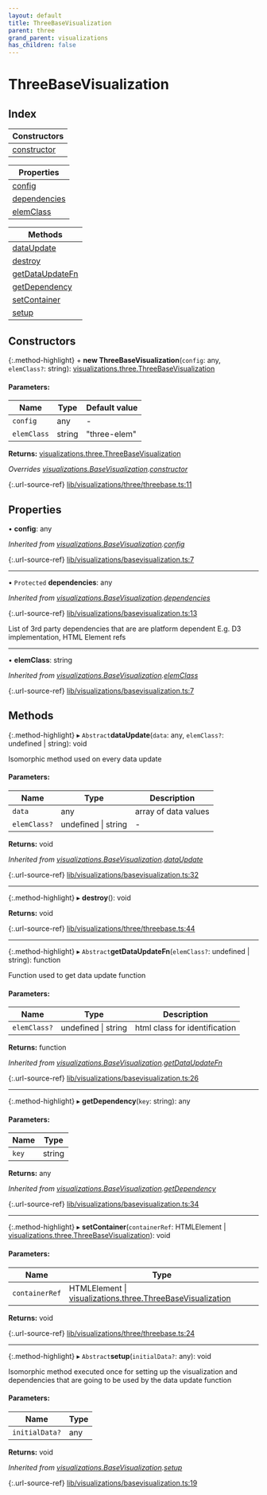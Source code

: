 ```yaml
---
layout: default
title: ThreeBaseVisualization
parent: three
grand_parent: visualizations
has_children: false
---
```


# ThreeBaseVisualization

## Index

| Constructors |
|-----------|
| [constructor](#constructor) |

| Properties |
|-----------|
| [config](#config) |
| [dependencies](#dependencies) |
| [elemClass](#elemclass) |

| Methods |
|-----------|
| [dataUpdate](#dataupdate) |
| [destroy](#destroy) |
| [getDataUpdateFn](#getdataupdatefn) |
| [getDependency](#getdependency) |
| [setContainer](#setcontainer) |
| [setup](#setup) |

## Constructors

{:.method-highlight}
\+ **new ThreeBaseVisualization**(`config`: any, `elemClass?`: string): [visualizations.three.ThreeBaseVisualization](../visualizations_three_threebasevisualization)

#### Parameters:

Name | Type | Default value |
------ | ------ | ------ |
`config` | any | - |
`elemClass` | string | "three-elem" |

**Returns:** [visualizations.three.ThreeBaseVisualization](../visualizations_three_threebasevisualization)

*Overrides [visualizations.BaseVisualization](../visualizations_basevisualization).[constructor](../visualizations_basevisualization#constructor)*

{:.url-source-ref}
[lib/visualizations/three/threebase.ts:11](https://github.com/ascentcore/dataspot/blob/85054f3/lib/visualizations/three/threebase.ts#L11)

## Properties

•  **config**: any

*Inherited from [visualizations.BaseVisualization](../visualizations_basevisualization).[config](../visualizations_basevisualization#config)*

{:.url-source-ref}
[lib/visualizations/basevisualization.ts:7](https://github.com/ascentcore/dataspot/blob/85054f3/lib/visualizations/basevisualization.ts#L7)

___

• `Protected` **dependencies**: any

*Inherited from [visualizations.BaseVisualization](../visualizations_basevisualization).[dependencies](../visualizations_basevisualization#dependencies)*

{:.url-source-ref}
[lib/visualizations/basevisualization.ts:13](https://github.com/ascentcore/dataspot/blob/85054f3/lib/visualizations/basevisualization.ts#L13)

List of 3rd party dependencies that are are platform dependent
E.g. D3 implementation, HTML Element refs

___

•  **elemClass**: string

*Inherited from [visualizations.BaseVisualization](../visualizations_basevisualization).[elemClass](../visualizations_basevisualization#elemclass)*

{:.url-source-ref}
[lib/visualizations/basevisualization.ts:7](https://github.com/ascentcore/dataspot/blob/85054f3/lib/visualizations/basevisualization.ts#L7)

## Methods

{:.method-highlight}
▸ `Abstract`**dataUpdate**(`data`: any, `elemClass?`: undefined \| string): void

Isomorphic method used on every data update

#### Parameters:

Name | Type | Description |
------ | ------ | ------ |
`data` | any | array of data values  |
`elemClass?` | undefined \| string | - |

**Returns:** void

*Inherited from [visualizations.BaseVisualization](../visualizations_basevisualization).[dataUpdate](../visualizations_basevisualization#dataupdate)*

{:.url-source-ref}
[lib/visualizations/basevisualization.ts:32](https://github.com/ascentcore/dataspot/blob/85054f3/lib/visualizations/basevisualization.ts#L32)

___

{:.method-highlight}
▸ **destroy**(): void

**Returns:** void

{:.url-source-ref}
[lib/visualizations/three/threebase.ts:44](https://github.com/ascentcore/dataspot/blob/85054f3/lib/visualizations/three/threebase.ts#L44)

___

{:.method-highlight}
▸ `Abstract`**getDataUpdateFn**(`elemClass?`: undefined \| string): function

Function used to get data update function

#### Parameters:

Name | Type | Description |
------ | ------ | ------ |
`elemClass?` | undefined \| string | html class for identification  |

**Returns:** function

*Inherited from [visualizations.BaseVisualization](../visualizations_basevisualization).[getDataUpdateFn](../visualizations_basevisualization#getdataupdatefn)*

{:.url-source-ref}
[lib/visualizations/basevisualization.ts:26](https://github.com/ascentcore/dataspot/blob/85054f3/lib/visualizations/basevisualization.ts#L26)

___

{:.method-highlight}
▸ **getDependency**(`key`: string): any

#### Parameters:

Name | Type |
------ | ------ |
`key` | string |

**Returns:** any

*Inherited from [visualizations.BaseVisualization](../visualizations_basevisualization).[getDependency](../visualizations_basevisualization#getdependency)*

{:.url-source-ref}
[lib/visualizations/basevisualization.ts:34](https://github.com/ascentcore/dataspot/blob/85054f3/lib/visualizations/basevisualization.ts#L34)

___

{:.method-highlight}
▸ **setContainer**(`containerRef`: HTMLElement \| [visualizations.three.ThreeBaseVisualization](../visualizations_three_threebasevisualization)): void

#### Parameters:

Name | Type |
------ | ------ |
`containerRef` | HTMLElement \| [visualizations.three.ThreeBaseVisualization](../visualizations_three_threebasevisualization) |

**Returns:** void

{:.url-source-ref}
[lib/visualizations/three/threebase.ts:24](https://github.com/ascentcore/dataspot/blob/85054f3/lib/visualizations/three/threebase.ts#L24)

___

{:.method-highlight}
▸ `Abstract`**setup**(`initialData?`: any): void

Isomorphic method executed once for setting up the visualization and dependencies
that are going to be used by the data update function

#### Parameters:

Name | Type |
------ | ------ |
`initialData?` | any |

**Returns:** void

*Inherited from [visualizations.BaseVisualization](../visualizations_basevisualization).[setup](../visualizations_basevisualization#setup)*

{:.url-source-ref}
[lib/visualizations/basevisualization.ts:19](https://github.com/ascentcore/dataspot/blob/85054f3/lib/visualizations/basevisualization.ts#L19)
